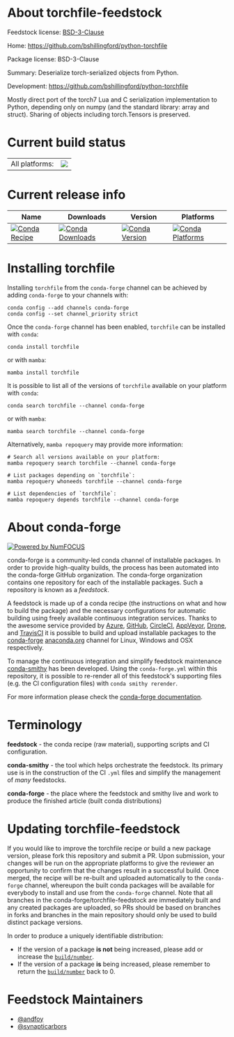 About torchfile-feedstock
=========================

Feedstock license: [BSD-3-Clause](https://github.com/conda-forge/torchfile-feedstock/blob/main/LICENSE.txt)

Home: https://github.com/bshillingford/python-torchfile

Package license: BSD-3-Clause

Summary: Deserialize torch-serialized objects from Python.

Development: https://github.com/bshillingford/python-torchfile

Mostly direct port of the torch7 Lua and C serialization implementation to
Python, depending only on numpy (and the standard library: array and
struct). Sharing of objects including torch.Tensors is preserved.


Current build status
====================


<table><tr><td>All platforms:</td>
    <td>
      <a href="https://dev.azure.com/conda-forge/feedstock-builds/_build/latest?definitionId=4734&branchName=main">
        <img src="https://dev.azure.com/conda-forge/feedstock-builds/_apis/build/status/torchfile-feedstock?branchName=main">
      </a>
    </td>
  </tr>
</table>

Current release info
====================

| Name | Downloads | Version | Platforms |
| --- | --- | --- | --- |
| [![Conda Recipe](https://img.shields.io/badge/recipe-torchfile-green.svg)](https://anaconda.org/conda-forge/torchfile) | [![Conda Downloads](https://img.shields.io/conda/dn/conda-forge/torchfile.svg)](https://anaconda.org/conda-forge/torchfile) | [![Conda Version](https://img.shields.io/conda/vn/conda-forge/torchfile.svg)](https://anaconda.org/conda-forge/torchfile) | [![Conda Platforms](https://img.shields.io/conda/pn/conda-forge/torchfile.svg)](https://anaconda.org/conda-forge/torchfile) |

Installing torchfile
====================

Installing `torchfile` from the `conda-forge` channel can be achieved by adding `conda-forge` to your channels with:

```
conda config --add channels conda-forge
conda config --set channel_priority strict
```

Once the `conda-forge` channel has been enabled, `torchfile` can be installed with `conda`:

```
conda install torchfile
```

or with `mamba`:

```
mamba install torchfile
```

It is possible to list all of the versions of `torchfile` available on your platform with `conda`:

```
conda search torchfile --channel conda-forge
```

or with `mamba`:

```
mamba search torchfile --channel conda-forge
```

Alternatively, `mamba repoquery` may provide more information:

```
# Search all versions available on your platform:
mamba repoquery search torchfile --channel conda-forge

# List packages depending on `torchfile`:
mamba repoquery whoneeds torchfile --channel conda-forge

# List dependencies of `torchfile`:
mamba repoquery depends torchfile --channel conda-forge
```


About conda-forge
=================

[![Powered by
NumFOCUS](https://img.shields.io/badge/powered%20by-NumFOCUS-orange.svg?style=flat&colorA=E1523D&colorB=007D8A)](https://numfocus.org)

conda-forge is a community-led conda channel of installable packages.
In order to provide high-quality builds, the process has been automated into the
conda-forge GitHub organization. The conda-forge organization contains one repository
for each of the installable packages. Such a repository is known as a *feedstock*.

A feedstock is made up of a conda recipe (the instructions on what and how to build
the package) and the necessary configurations for automatic building using freely
available continuous integration services. Thanks to the awesome service provided by
[Azure](https://azure.microsoft.com/en-us/services/devops/), [GitHub](https://github.com/),
[CircleCI](https://circleci.com/), [AppVeyor](https://www.appveyor.com/),
[Drone](https://cloud.drone.io/welcome), and [TravisCI](https://travis-ci.com/)
it is possible to build and upload installable packages to the
[conda-forge](https://anaconda.org/conda-forge) [anaconda.org](https://anaconda.org/)
channel for Linux, Windows and OSX respectively.

To manage the continuous integration and simplify feedstock maintenance
[conda-smithy](https://github.com/conda-forge/conda-smithy) has been developed.
Using the ``conda-forge.yml`` within this repository, it is possible to re-render all of
this feedstock's supporting files (e.g. the CI configuration files) with ``conda smithy rerender``.

For more information please check the [conda-forge documentation](https://conda-forge.org/docs/).

Terminology
===========

**feedstock** - the conda recipe (raw material), supporting scripts and CI configuration.

**conda-smithy** - the tool which helps orchestrate the feedstock.
                   Its primary use is in the construction of the CI ``.yml`` files
                   and simplify the management of *many* feedstocks.

**conda-forge** - the place where the feedstock and smithy live and work to
                  produce the finished article (built conda distributions)


Updating torchfile-feedstock
============================

If you would like to improve the torchfile recipe or build a new
package version, please fork this repository and submit a PR. Upon submission,
your changes will be run on the appropriate platforms to give the reviewer an
opportunity to confirm that the changes result in a successful build. Once
merged, the recipe will be re-built and uploaded automatically to the
`conda-forge` channel, whereupon the built conda packages will be available for
everybody to install and use from the `conda-forge` channel.
Note that all branches in the conda-forge/torchfile-feedstock are
immediately built and any created packages are uploaded, so PRs should be based
on branches in forks and branches in the main repository should only be used to
build distinct package versions.

In order to produce a uniquely identifiable distribution:
 * If the version of a package **is not** being increased, please add or increase
   the [``build/number``](https://docs.conda.io/projects/conda-build/en/latest/resources/define-metadata.html#build-number-and-string).
 * If the version of a package **is** being increased, please remember to return
   the [``build/number``](https://docs.conda.io/projects/conda-build/en/latest/resources/define-metadata.html#build-number-and-string)
   back to 0.

Feedstock Maintainers
=====================

* [@andfoy](https://github.com/andfoy/)
* [@synapticarbors](https://github.com/synapticarbors/)

